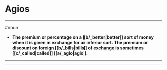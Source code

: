 # Agios
---
#noun
- **The premium or percentage on a [[b/_better|better]] sort of money when it is given in exchange for an inferior sort. The premium or discount on foreign [[b/_bills|bills]] of exchange is sometimes [[c/_called|called]] [[a/_agio|agio]].**
---
---
